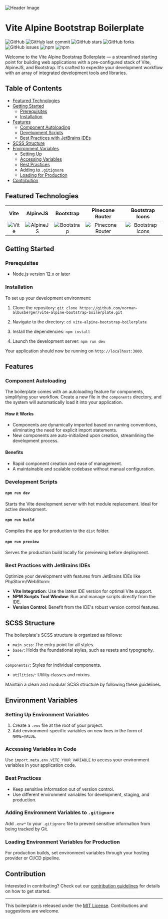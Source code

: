 ![Header Image](https://raw.githubusercontent.com/norman-albusberger/vite-alpine-bootstrap-boilerplate/main/src/public/img/header.svg)

# Vite Alpine Bootstrap Boilerplate

![GitHub](https://img.shields.io/github/license/norman-albusberger/vite-alpine-bootstrap-boilerplate)
![GitHub last commit](https://img.shields.io/github/last-commit/norman-albusberger/vite-alpine-bootstrap-boilerplate)
![GitHub stars](https://img.shields.io/github/stars/norman-albusberger/vite-alpine-bootstrap-boilerplate)
![GitHub forks](https://img.shields.io/github/forks/norman-albusberger/vite-alpine-bootstrap-boilerplate)
![GitHub issues](https://img.shields.io/github/issues/norman-albusberger/vite-alpine-bootstrap-boilerplate)
![npm](https://img.shields.io/npm/v/vite)
![npm](https://img.shields.io/npm/v/bootstrap)

Welcome to the Vite Alpine Bootstrap Boilerplate — a streamlined starting point for building web applications with a pre-configured stack of Vite, AlpineJS, and Bootstrap. It's crafted to expedite your development workflow with an array of integrated development tools and libraries.

## Table of Contents

- [Featured Technologies](#featured-technologies)
- [Getting Started](#getting-started)
  - [Prerequisites](#prerequisites)
  - [Installation](#installation)
- [Features](#features)
  - [Component Autoloading](#component-autoloading)
  - [Development Scripts](#development-scripts)
  - [Best Practices with JetBrains IDEs](#best-practices-with-jetbrains-ides)
- [SCSS Structure](#scss-structure)
- [Environment Variables](#environment-variables)
  - [Setting Up](#setting-up-environment-variables)
  - [Accessing Variables](#accessing-variables-in-code)
  - [Best Practices](#best-practices)
  - [Adding to `.gitignore`](#adding-environment-variables-to-gitignore)
  - [Loading for Production](#loading-environment-variables-for-production)
- [Contribution](#documentation-for-contributors)

## Featured Technologies

| Vite | AlpineJS | Bootstrap | Pinecone Router | Bootstrap Icons |
|:---:|:---:|:---:|:---:|:---:|
| ![Vite](https://vitejs.dev/logo-with-shadow.png) | ![AlpineJS](https://alpinejs.dev/alpine_long.svg) | ![Bootstrap](https://getbootstrap.com/docs/5.3/assets/brand/bootstrap-logo-shadow.png) | ![Pinecone Router](https://avatars.githubusercontent.com/u/83432496?s=200&v=4) | ![Bootstrap Icons](https://icons.getbootstrap.com/assets/img/icons-hero@2x.png) |

## Getting Started

### Prerequisites

- Node.js version 12.x or later

### Installation

To set up your development environment:

1. Clone the repository:
   `git clone https://github.com/norman-albusberger/vite-alpine-bootstrap-boilerplate.git`

2. Navigate to the directory:
   `cd vite-alpine-bootstrap-boilerplate`

3. Install the dependencies:
   `npm install`

4. Launch the development server:
   `npm run dev`

Your application should now be running on `http://localhost:3000`.

## Features

### Component Autoloading

The boilerplate comes with an autoloading feature for components, simplifying your workflow. Create a new file in the `components` directory, and the system will automatically load it into your application.

#### How it Works

- Components are dynamically imported based on naming conventions, eliminating the need for explicit import statements.
- New components are auto-initialized upon creation, streamlining the development process.

#### Benefits

- Rapid component creation and ease of management.
- A maintainable and scalable codebase without manual configuration.

### Development Scripts

#### `npm run dev`
Starts the Vite development server with hot module replacement. Ideal for active development.

#### `npm run build`
Compiles the app for production to the `dist` folder.

#### `npm run preview`
Serves the production build locally for previewing before deployment.

### Best Practices with JetBrains IDEs

Optimize your development with features from JetBrains IDEs like PhpStorm/WebStorm:

- **Vite Integration**: Use the latest IDE version for optimal Vite support.
- **NPM Scripts Tool Window**: Run and manage scripts directly from the IDE.
- **Version Control**: Benefit from the IDE's robust version control features.

## SCSS Structure

The boilerplate's SCSS structure is organized as follows:

- `main.scss`: The entry point for all styles.
- `base/`: Holds the foundational styles, such as resets and typography.
-

 `components/`: Styles for individual components.
- `utilities/`: Utility classes and mixins.

Maintain a clean and modular SCSS structure by following these guidelines.

## Environment Variables

### Setting Up Environment Variables

1. Create a `.env` file at the root of your project.
2. Add environment-specific variables on new lines in the form of `NAME=VALUE`.

### Accessing Variables in Code

Use `import.meta.env.VITE_YOUR_VARIABLE` to access your environment variables in your application code.

### Best Practices

- Keep sensitive information out of version control.
- Use different environment variables for development, staging, and production.

### Adding Environment Variables to `.gitignore`

Add `.env*` to your `.gitignore` file to prevent sensitive information from being tracked by Git.

### Loading Environment Variables for Production

For production builds, set environment variables through your hosting provider or CI/CD pipeline.

## Contribution

Interested in contributing? Check out our [contribution guidelines](CONTRIBUTING.md) for details on how to get started.

---

This boilerplate is released under the [MIT License](LICENSE.md). Contributions and suggestions are welcome.
